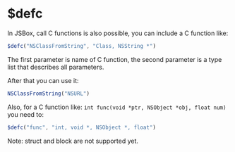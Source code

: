 # $defc

In JSBox, call C functions is also possible, you can include a C function like:

```js
$defc("NSClassFromString", "Class, NSString *")
```

The first parameter is name of C function, the second parameter is a type list that describes all parameters.

After that you can use it:

```js
NSClassFromString("NSURL")
```

Also, for a C function like: `int func(void *ptr, NSObject *obj, float num)` you need to:

```js
$defc("func", "int, void *, NSObject *, float")
```

Note: struct and block are not supported yet.